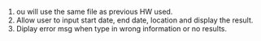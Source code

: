
1. ou will use the same file as previous HW used.
2. Allow user to input start date, end date, location and display the result.
3. Diplay error msg when type in wrong information or no results.